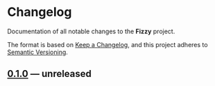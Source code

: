 # Changelog

Documentation of all notable changes to the **Fizzy** project.

The format is based on [Keep a Changelog],
and this project adheres to [Semantic Versioning].


## [0.1.0] — unreleased

[0.1.0]: https://github.com/wasmx/fizzy/compare/2366fff3...master

[Keep a Changelog]: https://keepachangelog.com/en/1.0.0/
[Semantic Versioning]: https://semver.org
